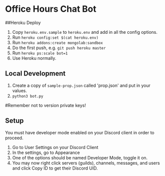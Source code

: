 # Office Hours Chat Bot

##Heroku Deploy

1. Copy `heroku.env.sample` to `heroku.env` and add in all the config options.
2. Run `heroku config:set $(cat heroku.env)`
3. Run `heroku addons:create mongolab:sandbox`
3. Do the first push, e.g. `git push heroku master`
4. Run `heroku ps:scale bot=1`
3. Use Heroku normally.

## Local Development
1. Create a copy of `sample-prop.json` called 'prop.json' and put in your values.
2. `python3 bot.py`

#Remember not to version private keys!

## Setup

You must have developer mode enabled on your Discord client in order to proceed.
1. Go to User Settings on your Discord Client
2. In the settings, go to Appearance
3. One of the options should be named Developer Mode, toggle it on.
4. You may now right click servers (guilds), channels, messages, and users and click Copy ID to get their Discord UID.
